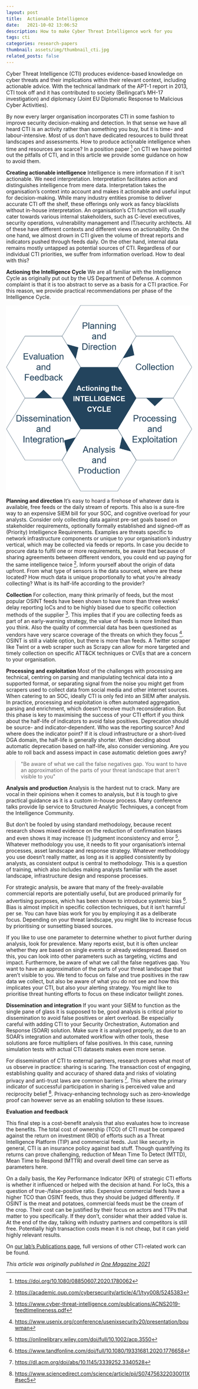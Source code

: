```yaml
---
layout: post
title:  Actionable Intelligence
date:   2021-10-02 13:06:52
description: How to make Cyber Threat Intelligence work for you
tags: cti
categories: research-papers
thumbnail: assets/img/thumbnail_cti.jpg
related_posts: false
---
```

Cyber Threat Intelligence (CTI) produces evidence-based knowledge on cyber threats and their implications within their relevant context, including actionable advice. With the technical landmark of the APT-1 report in 2013, CTI took off and it has contributed to society (Bellingcat’s MH-17 investigation) and diplomacy (Joint EU Diplomatic Response to Malicious Cyber Activities).

By now every larger organisation incorporates CTI in some fashion to improve security decision-making and detection. In that sense we have all heard CTI is an activity rather than something you buy, but it is time- and labour-intensive. Most of us don’t have dedicated resources to build threat landscapes and assessments. How to produce actionable intelligence when time and resources are scarce? In a position paper [^1] on CTI we have pointed out the pitfalls of CTI, and in this article we provide some guidance on how to avoid them.

**Creating actionable intelligence**
Intelligence is mere information if it isn’t actionable. We need interpretation. Interpretation facilitates action and distinguishes intelligence from mere data. Interpretation takes the organisation’s context into account and makes it actionable and useful input for decision-making. While many industry entities promise to deliver accurate CTI off the shelf, these offerings only work as fancy blacklists without in-house interpretation. An organisation’s CTI function will usually cater towards various internal stakeholders, such as C-level executives, security operations, vulnerability management and IT/security architects. All of these have different contexts and different views on actionability. On the one hand, we almost drown in CTI given the volume of threat reports and indicators pushed through feeds daily. On the other hand, internal data remains mostly untapped as potential sources of CTI. Regardless of our individual CTI priorities, we suffer from information overload. How to deal with this?

**Actioning the Intelligence Cycle**
We are all familiar with the Intelligence Cycle as originally put out by the US Department of Defense. A common complaint is that it is too abstract to serve as a basis for a CTI practice. For this reason, we provide practical recommendations per phase of the Intelligence Cycle.

![The (Actionable) Intelligence Cycle](/assets/img/cycle.png)

**Planning and direction**
It’s easy to hoard a firehose of whatever data is available, free feeds or the daily stream of reports. This also is a sure-fire way to an expensive SIEM bill for your SOC, and cognitive overload for your analysts. Consider only collecting data against pre-set goals based on stakeholder requirements, optionally formally established and signed-off as (Priority) Intelligence Requirements. Examples are threats specific to network infrastructure components or unique to your organisation’s industry vertical, which may be collected via feeds or reports. In case you decide to procure data to fulfil one or more requirements, be aware that because of sharing agreements between different vendors, you could end up paying for the same intelligence twice [^2]. Inform yourself about the origin of data upfront. From what type of sensors is the data sourced, where are these located? How much data is unique proportionally to what you’re already collecting? What is its half-life according to the provider?

**Collection**
For collection, many think primarily of feeds, but the most popular OSINT feeds have been shown to have more than three weeks’ delay reporting IoCs and to be highly biased due to specific collection methods of the supplier [^3]. This implies that if you are collecting feeds as part of an early-warning strategy, the value of feeds is more limited than you think. Also the quality of commercial data has been questioned as vendors have very scarce coverage of the threats on which they focus [^4]. OSINT is still a viable option, but there is more than feeds. A Twitter scraper like Twint or a web scraper such as Scrapy can allow for more targeted and timely collection on specific ATT&CK techniques or CVEs that are a concern to your organisation.

**Processing and exploitation**
Most of the challenges with processing are technical, centring on parsing and manipulating technical data into a supported format, or separating signal from the noise you might get from scrapers used to collect data from social media and other internet sources. When catering to an SOC, ideally CTI is only fed into an SIEM after analysis. In practice, processing and exploitation is often automated aggregation, parsing and enrichment, which doesn’t receive much reconsideration. But this phase is key to maximising the success of your CTI effort if you think about the half-life of indicators to avoid false positives. Deprecation should be source- and indicator-dependent. Who was the reporting source? And where does the indicator point? If it is cloud infrastructure or a short-lived DGA domain, the half-life is generally shorter. When deciding about automatic deprecation based on half-life, also consider versioning. Are you able to roll back and assess impact in case automatic deletion goes awry?

>"Be aware of what we call the false negatives gap. You want to have an approximation of the parts of your threat landscape that aren’t visible to you"

**Analysis and production**
Analysis is the hardest nut to crack. Many are vocal in their opinions when it comes to analysis, but it is tough to give practical guidance as it is a custom in-house process. Many conference talks provide lip service to Structured Analytic Techniques, a concept from the Intelligence Community.

But don’t be fooled by using standard methodology, because recent research shows mixed evidence on the reduction of confirmation biases and even shows it may increase (!) judgment inconsistency and error [^5]. Whatever methodology you use, it needs to fit your organisation’s internal processes, asset landscape and response strategy. Whatever methodology you use doesn’t really matter, as long as it is applied consistently by analysts, as consistent output is central to methodology. This is a question of training, which also includes making analysts familiar with the asset landscape, infrastructure design and response processes.

For strategic analysis, be aware that many of the freely-available commercial reports are potentially useful, but are produced primarily for advertising purposes, which has been shown to introduce systemic bias [^6]. Bias is almost implicit in specific collection techniques, but it isn’t harmful per se. You can have bias work for you by employing it as a deliberate focus. Depending on your threat landscape, you might like to increase focus by prioritising or sunsetting biased sources.

If you like to use one parameter to determine whether to pivot further during analysis, look for prevalence. Many reports exist, but it is often unclear whether they are based on single events or already widespread. Based on this, you can look into other parameters such as targeting, victims and impact. Furthermore, be aware of what we call the false negatives gap. You want to have an approximation of the parts of your threat landscape that aren’t visible to you. We tend to focus on false and true positives in the raw data we collect, but also be aware of what you do not see and how this implicates your CTI, but also your alerting strategy. You might like to prioritise threat hunting efforts to focus on these indicator twilight zones.

**Dissemination and integration**
If you want your SIEM to function as the single pane of glass it is supposed to be, good analysis is critical prior to dissemination to avoid false positives or alert overload. Be especially careful with adding CTI to your Security Orchestration, Automation and Response (SOAR) solution. Make sure it is analysed properly, as due to an SOAR’s integration and automated workflow with other tools, these solutions are force multipliers of false positives. In this case, running simulation tests with actual CTI datasets makes even more sense.

For dissemination of CTI to external partners, research proves what most of us observe in practice: sharing is scaring. The transaction cost of engaging, establishing quality and accuracy of shared data and risks of violating privacy and anti-trust laws are common barriers [^7]. This where the primary indicator of successful participation in sharing is perceived value and reciprocity belief [^8]. Privacy-enhancing technology such as zero-knowledge proof can however serve as an enabling solution to these issues.

**Evaluation and feedback**

This final step is a cost-benefit analysis that also evaluates how to increase the benefits. The total cost of ownership (TCO) of CTI must be compared against the return on investment (ROI) of efforts such as a Threat Intelligence Platform (TIP) and commercial feeds. Just like security in general, CTI is an insurance policy against bad stuff. Though quantifying its returns can prove challenging, reduction of Mean Time To Detect (MTTD), Mean Time to Respond (MTTR) and overall dwell time can serve as parameters here.

On a daily basis, the Key Performance Indicator (KPI) of strategic CTI efforts is whether it influenced or helped with the decision at hand. For IoCs, this a question of true-/false-positive ratio. Expensive commercial feeds have a higher TCO than OSINT feeds, thus they should be judged differently. If OSINT is the meat and potatoes, commercial feeds must be the cream of the crop. Their cost can be justified by their focus on actors and TTPs that matter to you specifically. If they don’t, consider what their added value is. At the end of the day, talking with industry partners and competitors is still free. Potentially high transaction costs mean it is not cheap, but it can yield highly relevant results.

On [our lab’s Publications page](https://www.cyber-threat-intelligence.com/publications/), full versions of other CTI-related work can be found.

_This article was originally published in [One Magazine 2021](https://emagazine.one-conference.nl/2021/actionable-intelligence-how-to-make-cyber-threat-intelligence-work-for-you/)_

[^1]: https://doi.org/10.1080/08850607.2020.1780062
[^2]: https://academic.oup.com/cybersecurity/article/4/1/tyy008/5245383
[^3]: https://www.cyber-threat-intelligence.com/publications/ACNS2019-feedtimelineness.pdf
[^4]: https://www.usenix.org/conference/usenixsecurity20/presentation/bouwman
[^5]: https://onlinelibrary.wiley.com/doi/full/10.1002/acp.3550
[^6]: https://www.tandfonline.com/doi/full/10.1080/19331681.2020.1776658
[^7]: https://dl.acm.org/doi/abs/10.1145/3339252.3340528
[^8]: https://www.sciencedirect.com/science/article/pii/S074756322030011X#sec5
